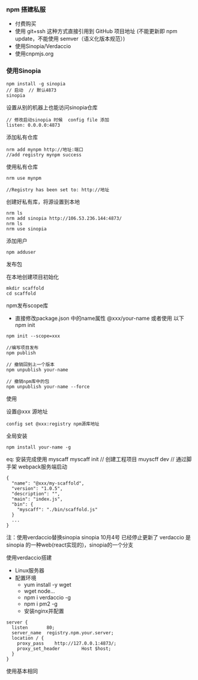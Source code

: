 ### npm 搭建私服


* 付费购买
* 使用 git+ssh 这种方式直接引用到 GitHub 项目地址 (不能更新即 npm update，不能使用 semver（语义化版本规范）)
* 使用Sinopia/Verdaccio
* 使用cnpmjs.org


### 使用Sinopia

```
npm install -g sinopia
// 启动  // 默认4873
sinopia
```

设置从别的机器上也能访问sinopia仓库
```
// 修改启动sinopia 时候  config file 添加 
listen: 0.0.0.0:4873
```

添加私有仓库
```
nrm add mynpm http://地址:端口
//add registry mynpm success

```

使用私有仓库
```
nrm use mynpm

//Registry has been set to: http://地址
```


创建好私有库，将源设置到本地
```
nrm ls
nrm add sinopia http://106.53.236.144:4873/
nrm ls
nrm use sinopia
```

添加用户
```
npm adduser
```


发布包

在本地创建项目初始化
```
mkdir scaffold
cd scaffold

```

npm发布scope库
* 直接修改package.json 中的name属性 @xxx/your-name   或者使用 以下 npm init 
```
npm init --scope=xxx

//编写项目发布
npm publish

// 撤销回到上一个版本
npm unpublish your-name

// 撤销npm库中的包
npm unpublish your-name --force

```

使用

设置@xxx 源地址

```
config set @xxx:registry npm源库地址
```

全局安装
```
npm install your-name -g
```

eq:  安装完成使用 myscaff
myscaff init // 创建工程项目
muyscff dev // 通过脚手架  webpack服务端启动
```
{
  "name": "@xxx/my-scaffold",
  "version": "1.0.5",
  "description": "",
  "main": "index.js",
  "bin": {
    "myscaff": "./bin/scaffold.js"
  }
  ...
}
```



注：使用verdaccio替换sinopia
sinopia 10月4号 已经停止更新了
verdaccio 是sinopia 的一种web(react实现的)，sinopia的一个分支

使用verdaccio搭建

* Linux服务器 
* 配置环境
  * yum install -y wget
  * wget node...
  * npm i verdaccio -g
  * npm i pm2 -g
  * 安装nginx并配置
```
server {
  listen       80;
  server_name  registry.npm.your.server;
  location / {
    proxy_pass    http://127.0.0.1:4873/;
    proxy_set_header        Host $host;
  }
}
```
使用基本相同